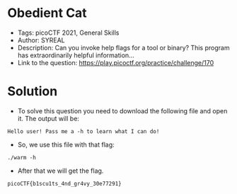 # Obedient Cat
- Tags: picoCTF 2021, General Skills
- Author: SYREAL
- Description: Can you invoke help flags for a tool or binary? This program has extraordinarily helpful information...
- Link to the question: https://play.picoctf.org/practice/challenge/170

# Solution
- To solve this question you need to download the following file and open it. The output will be:
```
Hello user! Pass me a -h to learn what I can do!
```
- So, we use this file with that flag:
```
./warm -h
```
- After that we will get the flag.

```
picoCTF{b1scu1ts_4nd_gr4vy_30e77291}
```
